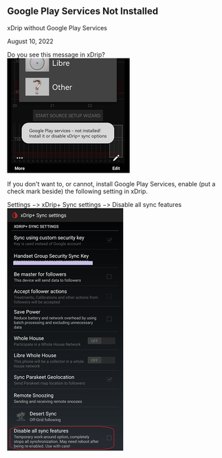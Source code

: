 ## Google Play Services Not Installed  
xDrip without Google Play Services  
  
August 10, 2022    
  
Do you see this message in xDrip?  
![](./images/GoogPlySrvcs_Not_Installed.png)  
  
If you don't want to, or cannot, install Google Play Services, enable (put a check mark beside) the following setting in xDrip.  
  
Settings &#8722;> xDrip+ Sync settings &#8722;> Disable all sync features  
![](./images/DisableAllSyncFeatures.png)  
    
